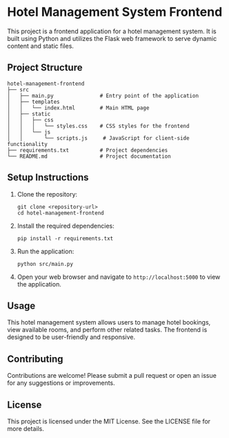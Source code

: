 # Hotel Management System Frontend

This project is a frontend application for a hotel management system. It is built using Python and utilizes the Flask web framework to serve dynamic content and static files.

## Project Structure

```
hotel-management-frontend
├── src
│   ├── main.py               # Entry point of the application
│   ├── templates
│   │   └── index.html        # Main HTML page
│   ├── static
│   │   ├── css
│   │   │   └── styles.css    # CSS styles for the frontend
│   │   └── js
│   │       └── scripts.js     # JavaScript for client-side functionality
├── requirements.txt          # Project dependencies
└── README.md                 # Project documentation
```

## Setup Instructions

1. Clone the repository:
   ```
   git clone <repository-url>
   cd hotel-management-frontend
   ```

2. Install the required dependencies:
   ```
   pip install -r requirements.txt
   ```

3. Run the application:
   ```
   python src/main.py
   ```

4. Open your web browser and navigate to `http://localhost:5000` to view the application.

## Usage

This hotel management system allows users to manage hotel bookings, view available rooms, and perform other related tasks. The frontend is designed to be user-friendly and responsive.

## Contributing

Contributions are welcome! Please submit a pull request or open an issue for any suggestions or improvements.

## License

This project is licensed under the MIT License. See the LICENSE file for more details.